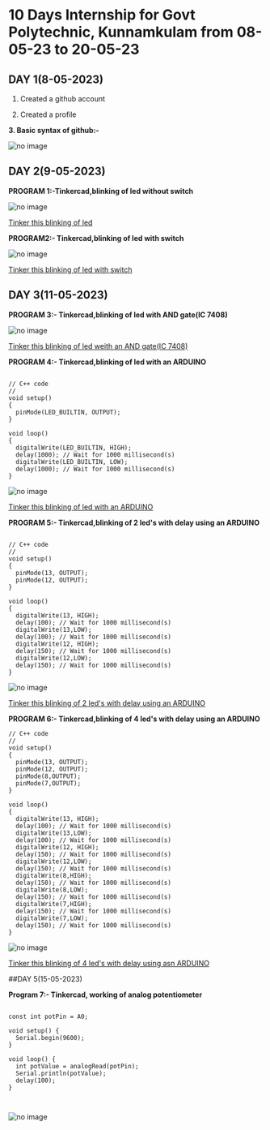 # 10 Days Internship for Govt Polytechnic, Kunnamkulam from 08-05-23 to 20-05-23

## DAY 1(8-05-2023)
1. Created a github account

2. Created a profile 

**3. Basic syntax of github:-**

![no image](https://github.com/Nikhilskumar03/kunnamkulampolyintern/blob/main/image/Screenshot%20from%202023-05-11%2012-08-09.png)


## DAY 2(9-05-2023)

 **PROGRAM 1:-Tinkercad,blinking of led without switch**
 
![no image](https://github.com/Nikhilskumar03/kunnamkulampolyintern/blob/main/image/Screenshot%20from%202023-05-09%2013-03-54.png)

[Tinker this blinking of led](https://www.tinkercad.com/things/d68hBdWGSBX)

**PROGRAM2:- Tinkercad,blinking of led with switch**

![no image](https://github.com/Nikhilskumar03/kunnamkulampolyintern/blob/main/image/Screenshot%20from%202023-05-09%2012-39-49.png)

[Tinker this blinking of led with switch](https://www.tinkercad.com/things/6wbSky5emDK)


## DAY 3(11-05-2023)

**PROGRAM 3:- Tinkercad,blinking of led with AND gate(IC 7408)**

![no image](https://github.com/Nikhilskumar03/kunnamkulampolyintern/blob/main/image/Screenshot%20from%202023-05-11%2010-44-29.png)

[Tinker this blinking of led weith an AND gate(IC 7408)](https://www.tinkercad.com/things/36RnXE8gj9i)


**PROGRAM 4:- Tinkercad,blinking of led with an ARDUINO**

```

// C++ code
//
void setup()
{
  pinMode(LED_BUILTIN, OUTPUT);
}

void loop()
{
  digitalWrite(LED_BUILTIN, HIGH);
  delay(1000); // Wait for 1000 millisecond(s)
  digitalWrite(LED_BUILTIN, LOW);
  delay(1000); // Wait for 1000 millisecond(s)
}
```

![no image](https://github.com/Nikhilskumar03/kunnamkulampolyintern/blob/main/image/Screenshot%20from%202023-05-11%2011-16-02.png)

[Tinker this blinking of led with an ARDUINO](https://www.tinkercad.com/things/fTEVD2KHXuQ)

**PROGRAM 5:- Tinkercad,blinking of 2 led's with delay using an ARDUINO**

```

// C++ code
//
void setup()
{
  pinMode(13, OUTPUT);
  pinMode(12, OUTPUT);
}

void loop()
{
  digitalWrite(13, HIGH);
  delay(100); // Wait for 1000 millisecond(s)
  digitalWrite(13,LOW);
  delay(100); // Wait for 1000 millisecond(s)
  digitalWrite(12, HIGH);
  delay(150); // Wait for 1000 millisecond(s)
  digitalWrite(12,LOW);
  delay(150); // Wait for 1000 millisecond(s)
}

```

![no image](https://github.com/Nikhilskumar03/kunnamkulampolyintern/blob/main/image/Screenshot%20from%202023-05-11%2012-57-12.png)

[Tinker this blinking of 2 led's with delay using an ARDUINO](https://www.tinkercad.com/things/67GfHPwgGPM)



**PROGRAM 6:- Tinkercad,blinking of 4 led's with delay using an ARDUINO**

```
// C++ code
//
void setup()
{
  pinMode(13, OUTPUT);
  pinMode(12, OUTPUT);
  pinMode(8,OUTPUT);
  pinMode(7,OUTPUT);
}

void loop()
{
  digitalWrite(13, HIGH);
  delay(100); // Wait for 1000 millisecond(s)
  digitalWrite(13,LOW);
  delay(100); // Wait for 1000 millisecond(s)
  digitalWrite(12, HIGH);
  delay(150); // Wait for 1000 millisecond(s)
  digitalWrite(12,LOW);
  delay(150); // Wait for 1000 millisecond(s)
  digitalWrite(8,HIGH);
  delay(150); // Wait for 1000 millisecond(s)
  digitalWrite(8,LOW);
  delay(150); // Wait for 1000 millisecond(s)
  digitalWrite(7,HIGH);
  delay(150); // Wait for 1000 millisecond(s)
  digitalWrite(7,LOW);
  delay(150); // Wait for 1000 millisecond(s)
}
```

![no image](https://github.com/Nikhilskumar03/kunnamkulampolyintern/blob/main/image/Screenshot%20from%202023-05-11%2014-22-45.png)

[Tinker this blinking of 4 led's with delay using asn ARDUINO](https://www.tinkercad.com/things/9fzQegn6L8l)


##DAY 5(15-05-2023)

**Program 7:- Tinkercad, working of analog potentiometer**

```

const int potPin = A0;

void setup() {
  Serial.begin(9600);
}

void loop() {
  int potValue = analogRead(potPin);
  Serial.println(potValue);
  delay(100);
}
  
  
```

![no image]()









